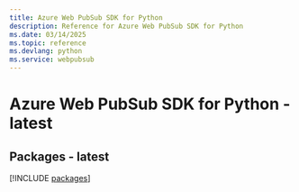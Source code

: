 ```yaml
---
title: Azure Web PubSub SDK for Python
description: Reference for Azure Web PubSub SDK for Python
ms.date: 03/14/2025
ms.topic: reference
ms.devlang: python
ms.service: webpubsub
---
```

# Azure Web PubSub SDK for Python - latest
## Packages - latest
[!INCLUDE [packages](web-pubsub-index.md)]